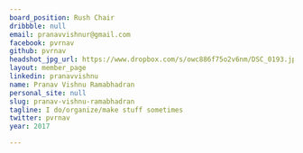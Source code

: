 ```yaml
---
board_position: Rush Chair
dribbble: null
email: pranavvishnur@gmail.com
facebook: pvrnav
github: pvrnav
headshot_jpg_url: https://www.dropbox.com/s/owc886f75o2v6nm/DSC_0193.jpg?dl=1
layout: member_page
linkedin: pranavvishnu
name: Pranav Vishnu Ramabhadran
personal_site: null
slug: pranav-vishnu-ramabhadran
tagline: I do/organize/make stuff sometimes
twitter: pvrnav
year: 2017

---
```

